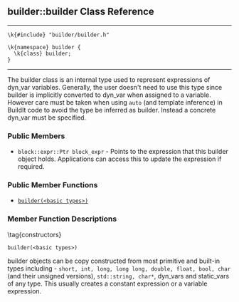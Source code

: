 ## builder::builder Class Reference
<hr>
	
	\k{#include} "builder/builder.h"

	\k{namespace} builder {
	  \k{class} builder;
	}

<hr>

The builder class is an internal type used to represent expressions of dyn\_var variables. Generally, the user doesn't 
need to use this type since builder is implicitly converted to dyn\_var when assigned to a variable. However care must be
taken when using `auto` (and template inference) in BuildIt code to avoid the type be inferred as builder. Instead a 
concrete dyn\_var must be specified. 

### Public Members

- `block::expr::Ptr block_expr` - Points to the expression that this builder object holds. Applications can access this 
to update the expression if required. 

### Public Member Functions

- [`builder(<basic types>)`](builder.html#t-constructors)

### Member Function Descriptions

\tag{constructors}

	builder(<basic types>)

builder objects can be copy constructed from most primitive and built-in types including - `short, int, long, long long, double,
float, bool, char` (and their unsigned versions), `std::string, char*`, dyn\_vars and static\_vars of any type. This 
usually creates a constant expression or a variable expression.
